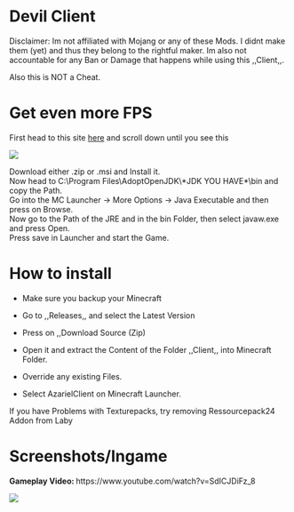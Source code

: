 # Devil Client

Disclaimer: Im not affiliated with Mojang or any of these Mods. I didnt make them (yet) and thus they belong to the rightful maker. Im also not accountable for any Ban or Damage that happens while using this ,,Client,,.

Also this is NOT a Cheat.

# Get even more FPS

First head to this site [here](https://adoptopenjdk.net/nightly.html?variant=openjdk8&jvmVariant=openj9) and scroll down until you see this
<p>
  <img src=https://i.imgur.com/PxnbEbO.png></img>
<p>
  Download either .zip or .msi and Install it.
  <br> Now head to C:\Program Files\AdoptOpenJDK\*JDK YOU HAVE*\bin and copy the Path.
  <br> Go into the MC Launcher -> More Options -> Java Executable and then press on Browse.
  <br> Now go to the Path of the JRE and in the bin Folder, then select javaw.exe and press Open.
  <br> Press save in Launcher and start the Game.

# How to install

- Make sure you backup your Minecraft

- Go to ,,Releases,, and select the Latest Version

- Press on ,,Download Source (Zip)

- Open it and extract the Content of the Folder ,,Client,, into Minecraft Folder.

- Override any existing Files.

- Select AzarielClient on Minecraft Launcher.

If you have Problems with Texturepacks, try removing Ressourcepack24 Addon from Laby

# Screenshots/Ingame
<p>
  <b> Gameplay Video: </b>
https://www.youtube.com/watch?v=SdICJDiFz_8
<p>
<img src=https://i.imgur.com/1v0oBNE.png></img>
<p>

